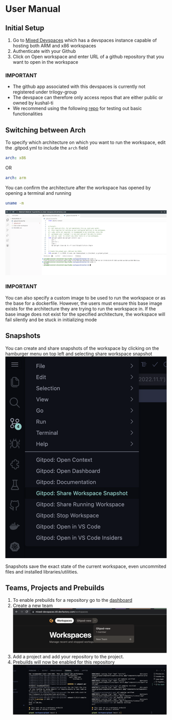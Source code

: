 # User Manual

## Initial Setup
1. Go to [Mixed Devspaces](https://mixed-devspaces.k8.devfactory.com/) which has a devspaces instance capable of hosting both ARM and x86 workspaces
2. Authenticate with your Github
3. Click on Open workspace and enter URL of a github repository that you want to open in the workspace

### **IMPORTANT**

- The github app associated with this devspaces is currently not registered under trilogy-group
- The devspace can therefore only access repos that are either public or owned by kushal-ti
- We recommend using the following [repo](https://github.com/bilalafzal-ti/bilalafzal-ti) for testing out basic functionalities

## Switching between Arch
To specify which architecture on which you want to run the workspace, edit the .gitpod.yml to include the `arch` field

```yaml
arch: x86
```
OR
```yaml
arch: arm
```

You can confirm the architecture after the workspace has opened by opening a terminal and running
```bash
uname -m
```
![Architecture output](images/arch.png)

### **IMPORTANT**

You can also specify a custom image to be used to run the workspace or as the base for a dockerfile. However, the users must ensure this base image exists for the architecture they are trying to run the workspace in. If the base image does not exist for the specified architecture, the workspace will fail silently and be stuck in initializing mode

## Snapshots
You can create and share snapshots of the workspace by clicking on the hamburger menu on top left and selecting share workspace snapshot
![Snapshot Image](images/snapshots.png)

Snapshots save the exact state of the current workspace, even uncommited files and installed libraries/utilities.

## Teams, Projects and Prebuilds
1. To enable prebuilds for a repository go to the [dashboard](https://mixed-devspaces.k8.devfactory.com/workspaces)
2. Create a new team
![Create Team](images/team.png)
3. Add a project and add your repository to the project.
4. Prebuilds will now be enabled for this repository
![Prebuilds](images/prebuilds.png)
